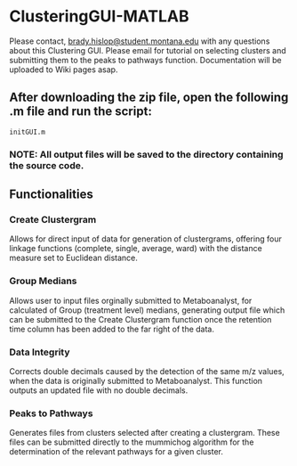 # ClusteringGUI-MATLAB

Please contact, brady.hislop@student.montana.edu with any questions about this Clustering GUI. Please email for tutorial on selecting clusters and submitting them to the peaks to pathways function. Documentation will be uploaded to Wiki pages asap.


## After downloading the zip file, open the following .m file and run the script:

`initGUI.m`

### NOTE: All output files will be saved to the directory containing the source code.


## Functionalities


### Create Clustergram
Allows for direct input of data for generation of clustergrams, offering four linkage functions (complete, single, average, ward) with the distance measure set to Euclidean distance.

### Group Medians
Allows user to input files orginally submitted to Metaboanalyst, for calculated of Group (treatment level) medians, generating output file which can be submitted to the Create Clustergram function once the retention time column has been added to the far right of the data.

### Data Integrity
Corrects double decimals caused by the detection of the same m/z values, when the data is originally submitted to Metaboanalyst. This function outputs an updated file with no double decimals. 


### Peaks to Pathways
Generates files from clusters selected after creating a clustergram. These files can be submitted directly to the mummichog algorithm for the determination of the relevant pathways for a given cluster. 
